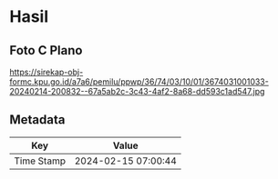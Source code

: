 # Hasil

## Foto C Plano

https://sirekap-obj-formc.kpu.go.id/a7a6/pemilu/ppwp/36/74/03/10/01/3674031001033-20240214-200832--67a5ab2c-3c43-4af2-8a68-dd593c1ad547.jpg


## Metadata

| Key        | Value               |
| ---------- | ------------------- |
| Time Stamp | 2024-02-15 07:00:44 |



